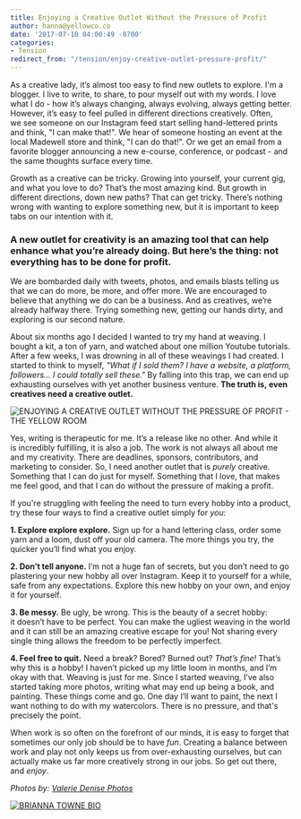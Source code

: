 ```yaml
---
title: Enjoying a Creative Outlet Without the Pressure of Profit
author: hanna@yellowco.co
date: '2017-07-10 04:00:49 -0700'
categories:
- Tension
redirect_from: "/tension/enjoy-creative-outlet-pressure-profit/"
---
```


As a creative lady, it’s almost too easy to find new outlets to explore. I'm a blogger. I live to write, to share, to pour myself out with my words. I love what I do - how it’s always changing, always evolving, always getting better. However, it’s easy to feel pulled in different directions creatively. Often, we see someone on our Instagram feed start selling hand-lettered prints and think, "I can make that!". We hear of someone hosting an event at the local Madewell store and think, "I can do that!". Or we get an email from a favorite blogger announcing a new e-course, conference, or podcast - and the same thoughts surface every time.

Growth as a creative can be tricky. Growing into yourself, your current gig, and what you love to do? That’s the most amazing kind. But growth in different directions, down new paths? That can get tricky. There’s nothing wrong with wanting to explore something new, but it is important to keep tabs on our intention with it.

### **A new outlet for creativity is an amazing tool that can help enhance what you’re already doing. But here’s the thing: not everything has to be done for profit.**

We are bombarded daily with tweets, photos, and emails blasts telling us that we can do more, be more, and offer more. We are encouraged to believe that anything we do can be a business. And as creatives, we’re already halfway there. Trying something new, getting our hands dirty, and exploring is our second nature.

About six months ago I decided I wanted to try my hand at weaving. I bought a kit, a ton of yarn, and watched about one million Youtube tutorials. After a few weeks, I was drowning in all of these weavings I had created. I started to think to myself, _"What if I sold them?_ _I have a website, a platform, followers… I could totally sell these."_ By falling into this trap, we can end up exhausting ourselves with yet another business venture. **The truth is, even creatives need a creative outlet.**

![ENJOYING A CREATIVE OUTLET WITHOUT THE PRESSURE OF PROFIT - THE YELLOW ROOM](https://s3.amazonaws.com/yellow-files/blog/2017/07/ValerieDenisePhotos-15.jpg "ENJOYING A CREATIVE OUTLET WITHOUT THE PRESSURE OF PROFIT - THE YELLOW ROOM")

Yes, writing is therapeutic for me. It’s a release like no other. And while it is incredibly fulfilling, it is also a job. The work is not always all about me and my creativity. There are deadlines, sponsors, contributors, and marketing to consider. So, I need another outlet that is _purely_ creative. Something that I can do just for myself. Something that I love, that makes me feel good, and that I can do without the pressure of making a profit.

If you're struggling with feeling the need to turn every hobby into a product, try these four ways to find a creative outlet simply for _you:_

**1\. Explore explore explore.** Sign up for a hand lettering class, order some yarn and a loom, dust off your old camera. The more things you try, the quicker you’ll find what you enjoy.

**2\. Don’t tell anyone.** I’m not a huge fan of secrets, but you don’t need to go plastering your new hobby all over Instagram. Keep it to yourself for a while, safe from any expectations. Explore this new hobby on your own, and enjoy it for yourself.

**3\. Be messy.** Be ugly, be wrong. This is the beauty of a secret hobby: it doesn’t have to be perfect. You can make the ugliest weaving in the world and it can still be an amazing creative escape for you! Not sharing every single thing allows the freedom to be perfectly imperfect.  

**4\. Feel free to quit.** Need a break? Bored? Burned out? _That’s fine!_ That’s why this is a hobby! I haven’t picked up my little loom in months, and I’m okay with that. Weaving is just for me. Since I started weaving, I’ve also started taking more photos, writing what may end up being a book, and painting. These things come and go. One day I’ll want to paint, the next I want nothing to do with my watercolors. There is no pressure, and that's precisely the point.

When work is so often on the forefront of our minds, it is easy to forget that sometimes our only job should be to have _fun_. Creating a balance between work and play not only keeps us from over-exhausting ourselves, but can actually make us far more creatively strong in our jobs. So get out there, and _enjoy_.

_Photos by: [Valerie Denise Photos](http://www.valeriedenisephotos.com/)_

[![BRIANNA TOWNE BIO](https://s3.amazonaws.com/yellow-files/blog/2017/06/BRIANNA-TOWNE-BIO.jpg)](http://lifebybri.com/)
